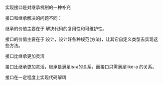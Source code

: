 实现接口是对继承机制的一种补充



接口和继承解决的问题不同：



继承的价值主要在于:解决代码的复用性和可维护性。

接口的价值主要在于:设计，设计好各种规范(方法)，让其它自定义类型去实现这些方法。





接口比继承更加灵活



接口比继承更加灵活，继承是满足is-a的关系，而接口只需满足like-a 的关系。



接口在一定程度上实现代码解耦





